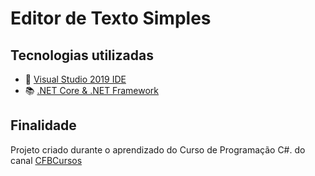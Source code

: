 # Editor de Texto Simples
## Tecnologias utilizadas
- :notebook_with_decorative_cover: [Visual Studio 2019 IDE](https://visualstudio.microsoft.com/vs/)
- :books: [.NET Core & .NET Framework](https://dotnet.microsoft.com/download)

## Finalidade
Projeto criado durante o aprendizado do Curso de Programação C#. do canal [CFBCursos](https://www.youtube.com/playlist?list=PLx4x_zx8csUglgKTmgfVFEhWWBQCasNGi)